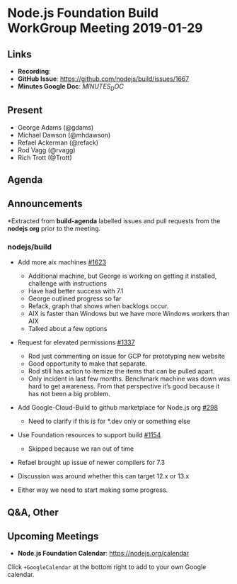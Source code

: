 # Node.js Foundation Build WorkGroup Meeting 2019-01-29

## Links

* **Recording**:  
* **GitHub Issue**: https://github.com/nodejs/build/issues/1667
* **Minutes Google Doc**: $MINUTES_DOC$

## Present

* George Adams (@gdams)
* Michael Dawson (@mhdawson)
* Refael Ackerman (@refack)
* Rod Vagg (@rvagg)
* Rich Trott (@Trott)

## Agenda

## Announcements
 
*Extracted from **build-agenda** labelled issues and pull requests from the **nodejs org** prior to the meeting.

### nodejs/build

* Add more aix machines [#1623](https://github.com/nodejs/build/issues/1623)
  * Additional machine, but George is working on getting it installed, challenge with instructions
  * Have had better success with 7.1
  * George outlined progress so far
  * Refack, graph that shows when backlogs occur.
  * AIX is faster than Windows but we have more Windows workers than AIX
  * Talked about a few options

* Request for elevated permissions [#1337](https://github.com/nodejs/build/issues/1337)
  * Rod just commenting on issue for GCP for prototyping new website
  * Good opportunity to make that separate. 
  * Rod still has action to itemize the items that can be pulled apart.
  * Only incident in last few months. Benchmark machine was down was hard to get awareness. 
    From that perspective it’s good because it has not been a big problem.

* Add Google-Cloud-Build to github marketplace for Node.js org [#298](https://github.com/nodejs/admin/issues/298)
  * Need to clarify if this is for *.dev only or something else
  

* Use Foundation resources to support build [#1154](https://github.com/nodejs/build/issues/1154)
  * Skipped because we ran out of time

*  Refael brought up issue of newer compilers for 7.3
  * Discussion was around whether this can target 12.x or 13.x
  * Either way we need to start making some progress.

## Q&A, Other

## Upcoming Meetings

* **Node.js Foundation Calendar**: https://nodejs.org/calendar

Click `+GoogleCalendar` at the bottom right to add to your own Google calendar.



